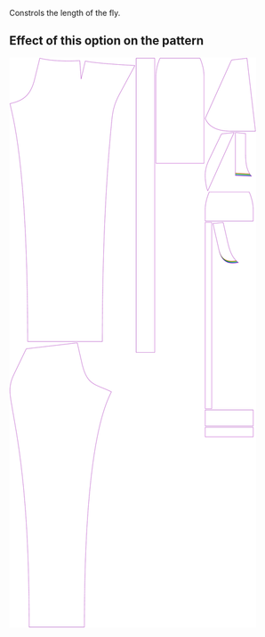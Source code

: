 Constrols the length of the fly.

## Effect of this option on the pattern

![This image shows the effect of this option by superimposing several variants that have a different value for this option](charlie_flylength_sample.svg "Effect of this option on the pattern")

